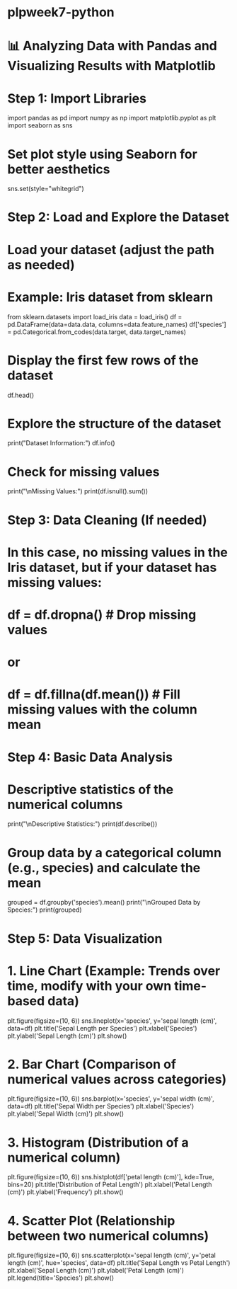 # plpweek7-python
# 📊 Analyzing Data with Pandas and Visualizing Results with Matplotlib

# Step 1: Import Libraries
import pandas as pd
import numpy as np
import matplotlib.pyplot as plt
import seaborn as sns

# Set plot style using Seaborn for better aesthetics
sns.set(style="whitegrid")

# Step 2: Load and Explore the Dataset

# Load your dataset (adjust the path as needed)
# Example: Iris dataset from sklearn
from sklearn.datasets import load_iris
data = load_iris()
df = pd.DataFrame(data=data.data, columns=data.feature_names)
df['species'] = pd.Categorical.from_codes(data.target, data.target_names)

# Display the first few rows of the dataset
df.head()

# Explore the structure of the dataset
print("Dataset Information:")
df.info()

# Check for missing values
print("\nMissing Values:")
print(df.isnull().sum())

# Step 3: Data Cleaning (If needed)
# In this case, no missing values in the Iris dataset, but if your dataset has missing values:
# df = df.dropna()  # Drop missing values
# or
# df = df.fillna(df.mean())  # Fill missing values with the column mean

# Step 4: Basic Data Analysis

# Descriptive statistics of the numerical columns
print("\nDescriptive Statistics:")
print(df.describe())

# Group data by a categorical column (e.g., species) and calculate the mean
grouped = df.groupby('species').mean()
print("\nGrouped Data by Species:")
print(grouped)

# Step 5: Data Visualization

# 1. Line Chart (Example: Trends over time, modify with your own time-based data)
plt.figure(figsize=(10, 6))
sns.lineplot(x='species', y='sepal length (cm)', data=df)
plt.title('Sepal Length per Species')
plt.xlabel('Species')
plt.ylabel('Sepal Length (cm)')
plt.show()

# 2. Bar Chart (Comparison of numerical values across categories)
plt.figure(figsize=(10, 6))
sns.barplot(x='species', y='sepal width (cm)', data=df)
plt.title('Sepal Width per Species')
plt.xlabel('Species')
plt.ylabel('Sepal Width (cm)')
plt.show()

# 3. Histogram (Distribution of a numerical column)
plt.figure(figsize=(10, 6))
sns.histplot(df['petal length (cm)'], kde=True, bins=20)
plt.title('Distribution of Petal Length')
plt.xlabel('Petal Length (cm)')
plt.ylabel('Frequency')
plt.show()

# 4. Scatter Plot (Relationship between two numerical columns)
plt.figure(figsize=(10, 6))
sns.scatterplot(x='sepal length (cm)', y='petal length (cm)', hue='species', data=df)
plt.title('Sepal Length vs Petal Length')
plt.xlabel('Sepal Length (cm)')
plt.ylabel('Petal Length (cm)')
plt.legend(title='Species')
plt.show()


